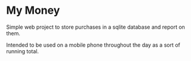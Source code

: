 # My Money

Simple web project to store purchases in a sqlite database and report on them.

Intended to be used on a mobile phone throughout the day as a sort of running total.